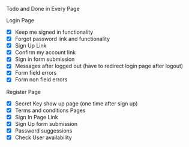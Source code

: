 Todo and Done in Every Page


Login Page

- [x] Keep me signed in functionality
- [x] Forgot password link and functionality
- [x] Sign Up Link
- [x] Confirm my account link
- [x] Sign in form submission
- [x] Messages after logged out (have to redirect login page after logout)
- [x] Form field errors
- [x] Form non field errors

Register Page

- [x] Secret Key show up page (one time after sign up)
- [x] Terms and conditions Pages
- [x] Sign In Page Link
- [x] Sign Up form submission
- [x] Password suggessions
- [x] Check User availability
